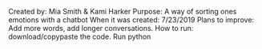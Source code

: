 Created by: Mia Smith & Kami Harker
Purpose: A way of sorting ones emotions with a chatbot
When it was created: 7/23/2019
Plans to improve: Add more words, add longer conversations.
How to run: download/copypaste the code. Run python

